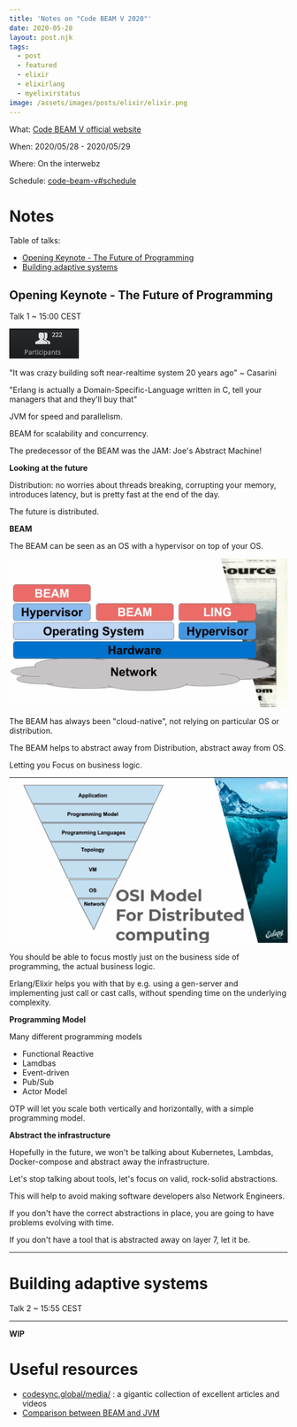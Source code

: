```yaml
---
title: 'Notes on "Code BEAM V 2020"'
date: 2020-05-28
layout: post.njk
tags:
  - post
  - featured
  - elixir
  - elixirlang
  - myelixirstatus
image: /assets/images/posts/elixir/elixir.png
---
```


What: [Code BEAM V official website](https://codesync.global/conferences/code-beam-v/)

When: 2020/05/28 - 2020/05/29

Where: On the interwebz

Schedule: [code-beam-v#schedule](https://codesync.global/conferences/code-beam-v/#schedule)

# Notes

Table of talks:

- [Opening Keynote - The Future of Programming](#opening-keynote---the-future-of-programming)
- [Building adaptive systems](building-adaptive-systems)

## Opening Keynote - The Future of Programming

Talk 1 ~ 15:00 CEST

![assets/images/posts/beam-v/222-participants.png](/assets/images/posts/beam-v/222-participants.png)

"It was crazy building soft near-realtime system 20 years ago" ~ Casarini

"Erlang is actually a Domain-Specific-Language written in C, tell your managers that and they'll buy that"


JVM for speed and parallelism.

BEAM for scalability and concurrency.

The predecessor of the BEAM was the JAM: Joe's Abstract Machine!

**Looking at the future**

Distribution: no worries about threads breaking, corrupting your memory, introduces latency, but is pretty fast at the end of the day.

The future is distributed.

**BEAM**

The BEAM can be seen as an OS with a hypervisor on top of your OS.

![assets/images/posts/beam-v/beam-os.png](/assets/images/posts/beam-v/beam-os.png)

The BEAM has always been "cloud-native", not relying on particular OS or distribution.

The BEAM helps to abstract away from Distribution, abstract away from OS.

Letting you Focus on business logic.

![assets/images/posts/beam-v/beam-osi.png](/assets/images/posts/beam-v/beam-osi.png)

You should be able to focus mostly just on the business side of programming, the actual business logic.

Erlang/Elixir helps you with that by e.g. using a gen-server and implementing just call or cast calls, without spending time on the underlying complexity.

**Programming Model**

Many different programming models

- Functional Reactive
- Lamdbas
- Event-driven
- Pub/Sub
- Actor Model

OTP will let you scale both vertically and horizontally, with a simple programming model.

**Abstract the infrastructure**

Hopefully in the future, we won't be talking about Kubernetes, Lambdas, Docker-compose and abstract away the infrastructure.

Let's stop talking about tools, let's focus on valid, rock-solid abstractions.

This will help to avoid making software developers also Network Engineers.

If you don't have the correct abstractions in place, you are going to have problems evolving with time.

If you don't have a tool that is abstracted away on layer 7, let it be.

---

# Building adaptive systems

Talk 2 ~ 15:55 CEST


---

**WIP**

# Useful resources

- [codesync.global/media/](https://codesync.global/media/) : a gigantic collection of excellent articles and videos
- [Comparison between BEAM and JVM](https://www.erlang-solutions.com/blog/optimising-for-concurrency-comparing-and-contrasting-the-beam-and-jvm-virtual-machines.html)
